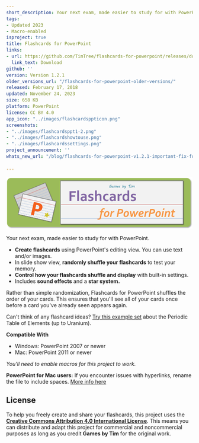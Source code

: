 ```yaml
---
short_description: Your next exam, made easier to study for with PowerPoint.
tags:
- Updated 2023
- Macro-enabled
isproject: true
title: Flashcards for PowerPoint
links:
- url: https://github.com/TimTree/flashcards-for-powerpoint/releases/download/v1.2.1/FlashcardsPPT1.2.1.pptm
  link_text: Download
github: ''
version: Version 1.2.1
older_versions_url: "/flashcards-for-powerpoint-older-versions/"
released: February 17, 2018
updated: November 24, 2023
size: 658 KB
platform: PowerPoint
license: CC BY 4.0
app_icon: "../images/flashcardsppticon.png"
screenshots:
- "../images/flashcardsppt1-2.png"
- "../images/flashcardshowtouse.png"
- "../images/flashcardssettings.png"
project_announcement: ''
whats_new_url: "/blog/flashcards-for-powerpoint-v1.2.1-important-fix-for-mac-users/"

---
```

![](../images/flashcardspptlogo.png)

Your next exam, made easier to study for with PowerPoint.

* **Create flashcards** using PowerPoint's editing view. You can use text and/or images.
* In slide show view, **randomly shuffle your flashcards** to test your memory.
* **Control how your flashcards shuffle and display** with built-in settings.
* Includes **sound effects** and a **star system.**

Rather than simple randomization, Flashcards for PowerPoint shuffles the order of your cards. This ensures that you'll see all of your cards once before a card you've already seen appears again.

Can't think of any flashcard ideas? [Try this example set](https://github.com/TimTree/flashcards-for-powerpoint/releases/download/v1.2.1/FlashcardsPPTExample1.2.1.pptm) about the Periodic Table of Elements (up to Uranium).

**Compatible With**

* Windows: PowerPoint 2007 or newer
* Mac: PowerPoint 2011 or newer

_You'll need to enable macros for this project to work._

**PowerPoint for Mac users:** If you encounter issues with hyperlinks, rename the file to include spaces. [More info here](/blog/fixes-for-hyperlink-issues-on-powerpoint-for-mac/)

## License

To help you freely create and share your flashcards, this project uses the [**Creative Commons Attribution 4.0 International License**](https://creativecommons.org/licenses/by/4.0/). This means you can distribute and adapt this project for commercial and noncommercial purposes as long as you credit **Games by Tim** for the original work.